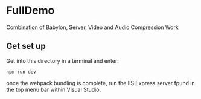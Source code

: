 # FullDemo
 Combination of Babylon, Server, Video and Audio Compression Work

## Get set up
Get into this directory in a terminal and enter:

```
npm run dev
```

once the webpack bundling is complete, run the IIS Express server fpund in the top menu bar within Visual Studio. 